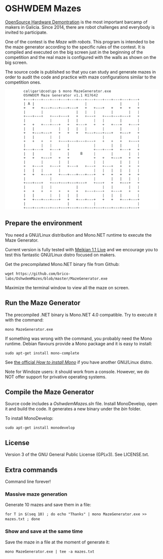 # OSHWDEM Mazes

[OpenSource Hardware Demontration][OSH01] is the most important barcamp of makers in Galicia. Since 2014, there are robot challenges and everybody is invited to participate.

One of the contest is the _Maze with robots_. This program is intended to be the maze generator according to the specific rules of the contest. It is compiled and executed on the big screen just in the beginning of the competition and the real maze is configured with the walls as shown on the big screen.

The source code is published so that you can study and generate mazes in order to audit the code and practice with maze configurations similar to the competition ones.

![Executing Maze Generator](img01.png)



## Prepare the environment

You need a GNU/Linux distribution and Mono.NET runtime to execute the Maze Generator. 

Current version is fully tested with [Meikian 1.1 Live][MEI01] and we encourage you to test this fantastic GNU/Linux distro focused on makers.

Get the precompilated Mono.NET binary file from Github:

    wget https://github.com/brico-labs/OshwdemMazes/blob/master/MazeGenerator.exe

Maximize the terminal window to view all the maze on screen.



## Run the Maze Generator

The precompiled .NET binary is Mono.NET 4.0 compatible. Try to execute it with the command:

    mono MazeGenerator.exe

If something was wrong with the command, you probably need the Mono runtime. Debian flavours provide a Mono package and it is easy to install:

    sudo apt-get install mono-complete

See [the official _How to install Mono_][MON01] if you have another GNU/Linux distro.

Note for Windoze users: it should work from a console. However, we do NOT offer support for privative operating systems.



## Compile the Maze Generator

Source code includes a _OshwdemMazes.sln_ file. Install MonoDevelop, open it and build the code. It generates a new binary under the _bin_ folder.

To install MonoDevelop:

    sudo apt-get install monodevelop



## License

Version 3 of the GNU General Public License (GPLv3). See LICENSE.txt.



## Extra commands

Command line forever!


### Massive maze generation

Generate 10 mazes and save them in a file:

    for T in $(seq 10) ; do echo "Thanks" | mono MazeGenerator.exe >> mazes.txt ; done


### Show and save at the same time

Save the maze in a file at the moment of generate it:

    mono MazeGenerator.exe | tee -a mazes.txt




[MEI01]: http://meikian.eu/
[MON01]: http://www.mono-project.com/docs/getting-started/install/linux/
[OSH01]: http://oshwdem.org/


